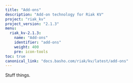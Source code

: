 ```yaml
---
title: "Add-ons"
description: "Add-on technology for Riak KV"
project: "riak_kv"
project_version: "2.1.3"
menu:
  riak_kv-2.1.3:
    name: "Add-ons"
    identifier: "add-ons"
    weight: 400
    pre: icon-tools
toc: true
canonical_link: "docs.basho.com/riak/kv/latest/add-ons"
---
```


Stuff things.